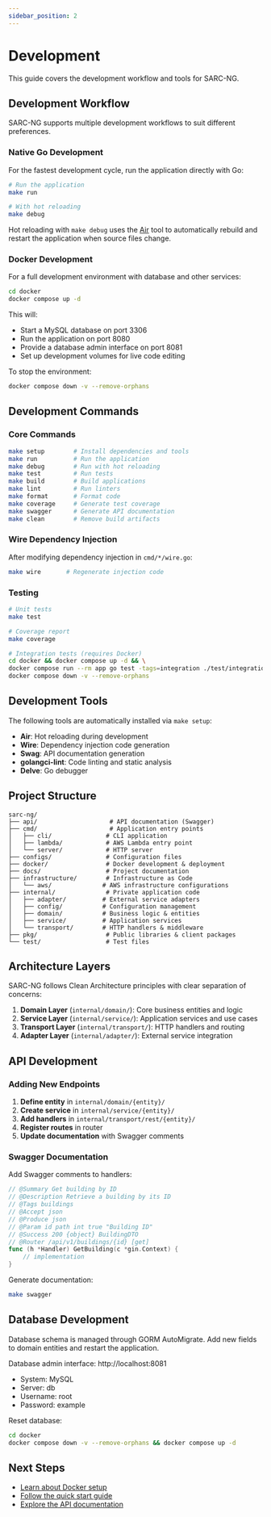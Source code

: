 ```yaml
---
sidebar_position: 2
---
```


# Development

This guide covers the development workflow and tools for SARC-NG.

## Development Workflow

SARC-NG supports multiple development workflows to suit different preferences.

### Native Go Development

For the fastest development cycle, run the application directly with Go:

```bash
# Run the application
make run

# With hot reloading
make debug
```

Hot reloading with `make debug` uses the [Air](https://github.com/cosmtrek/air) tool to automatically rebuild and restart the application when source files change.

### Docker Development

For a full development environment with database and other services:

```bash
cd docker
docker compose up -d
```

This will:
- Start a MySQL database on port 3306
- Run the application on port 8080
- Provide a database admin interface on port 8081
- Set up development volumes for live code editing

To stop the environment:

```bash
docker compose down -v --remove-orphans
```

## Development Commands

### Core Commands

```bash
make setup        # Install dependencies and tools
make run          # Run the application
make debug        # Run with hot reloading
make test         # Run tests
make build        # Build applications
make lint         # Run linters
make format       # Format code
make coverage     # Generate test coverage
make swagger      # Generate API documentation
make clean        # Remove build artifacts
```

### Wire Dependency Injection

After modifying dependency injection in `cmd/*/wire.go`:

```bash
make wire       # Regenerate injection code
```

### Testing

```bash
# Unit tests
make test

# Coverage report
make coverage

# Integration tests (requires Docker)
cd docker && docker compose up -d && \
docker compose run --rm app go test -tags=integration ./test/integration/... && \
docker compose down -v --remove-orphans
```

## Development Tools

The following tools are automatically installed via `make setup`:

- **Air**: Hot reloading during development
- **Wire**: Dependency injection code generation
- **Swag**: API documentation generation
- **golangci-lint**: Code linting and static analysis
- **Delve**: Go debugger

## Project Structure

```
sarc-ng/
├── api/                    # API documentation (Swagger)
├── cmd/                    # Application entry points
│   ├── cli/               # CLI application
│   ├── lambda/            # AWS Lambda entry point
│   └── server/            # HTTP server
├── configs/               # Configuration files
├── docker/                # Docker development & deployment
├── docs/                  # Project documentation
├── infrastructure/        # Infrastructure as Code
│   └── aws/              # AWS infrastructure configurations
├── internal/              # Private application code
│   ├── adapter/          # External service adapters
│   ├── config/           # Configuration management
│   ├── domain/           # Business logic & entities
│   ├── service/          # Application services
│   └── transport/        # HTTP handlers & middleware
├── pkg/                   # Public libraries & client packages
└── test/                  # Test files
```

## Architecture Layers

SARC-NG follows Clean Architecture principles with clear separation of concerns:

1. **Domain Layer** (`internal/domain/`): Core business entities and logic
2. **Service Layer** (`internal/service/`): Application services and use cases
3. **Transport Layer** (`internal/transport/`): HTTP handlers and routing
4. **Adapter Layer** (`internal/adapter/`): External service integration

## API Development

### Adding New Endpoints

1. **Define entity** in `internal/domain/{entity}/`
2. **Create service** in `internal/service/{entity}/`
3. **Add handlers** in `internal/transport/rest/{entity}/`
4. **Register routes** in router
5. **Update documentation** with Swagger comments

### Swagger Documentation

Add Swagger comments to handlers:

```go
// @Summary Get building by ID
// @Description Retrieve a building by its ID
// @Tags buildings
// @Accept json
// @Produce json
// @Param id path int true "Building ID"
// @Success 200 {object} BuildingDTO
// @Router /api/v1/buildings/{id} [get]
func (h *Handler) GetBuilding(c *gin.Context) {
    // implementation
}
```

Generate documentation:

```bash
make swagger
```

## Database Development

Database schema is managed through GORM AutoMigrate. Add new fields to domain entities and restart the application.

Database admin interface: http://localhost:8081
- System: MySQL
- Server: db
- Username: root
- Password: example

Reset database:
```bash
cd docker
docker compose down -v --remove-orphans && docker compose up -d
```

## Next Steps

- [Learn about Docker setup](docker)
- [Follow the quick start guide](quick-start)
- [Explore the API documentation](/api/overview)
